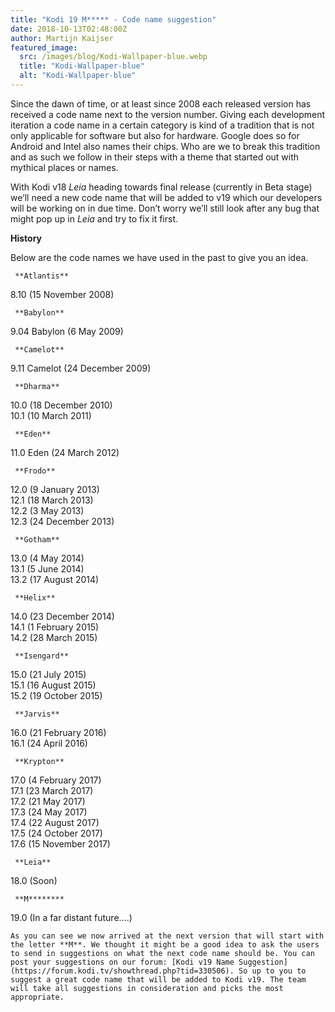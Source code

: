 ```yaml
---
title: "Kodi 19 M***** - Code name suggestion"
date: 2018-10-13T02:48:00Z
author: Martijn Kaijser
featured_image:
  src: /images/blog/Kodi-Wallpaper-blue.webp
  title: "Kodi-Wallpaper-blue"
  alt: "Kodi-Wallpaper-blue"
---
```


Since the dawn of time, or at least since 2008 each released version has received a code name next to the version number. Giving each development iteration a code name in a certain category is kind of a tradition that is not only applicable for software but also for hardware. Google does so for Android and Intel also names their chips. Who are we to break this tradition and as such we follow in their steps with a theme that started out with mythical places or names.

With Kodi v18 _Leia_ heading towards final release (currently in Beta stage) we’ll need a new code name that will be added to v19 which our developers will be working on in due time. Don’t worry we’ll still look after any bug that might pop up in _Leia_ and try to fix it first.

**History**

Below are the code names we have used in the past to give you an idea.

     **Atlantis**

8.10 (15 November 2008)

     **Babylon**

9.04 Babylon (6 May 2009)

     **Camelot**

9.11 Camelot (24 December 2009)

     **Dharma**

10.0 (18 December 2010)  
10.1 (10 March 2011)

     **Eden**

11.0 Eden (24 March 2012)

     **Frodo**

12.0 (9 January 2013)  
12.1 (18 March 2013)  
12.2 (3 May 2013)  
12.3 (24 December 2013)

     **Gotham**

13.0 (4 May 2014)  
13.1 (5 June 2014)  
13.2 (17 August 2014)

     **Helix**

14.0 (23 December 2014)  
14.1 (1 February 2015)  
14.2 (28 March 2015)

     **Isengard**

15.0 (21 July 2015)  
15.1 (16 August 2015)  
15.2 (19 October 2015)

     **Jarvis**

16.0 (21 February 2016)  
16.1 (24 April 2016)

     **Krypton**

17.0 (4 February 2017)  
17.1 (23 March 2017)  
17.2 (21 May 2017)  
17.3 (24 May 2017)  
17.4 (22 August 2017)  
17.5 (24 October 2017)  
17.6 (15 November 2017)

     **Leia**

18.0 (Soon)

     **M********

19.0 (In a far distant future….)

    As you can see we now arrived at the next version that will start with the letter **M**. We thought it might be a good idea to ask the users to send in suggestions on what the next code name should be. You can post your suggestions on our forum: [Kodi v19 Name Suggestion](https://forum.kodi.tv/showthread.php?tid=330506). So up to you to suggest a great code name that will be added to Kodi v19. The team will take all suggestions in consideration and picks the most appropriate.

